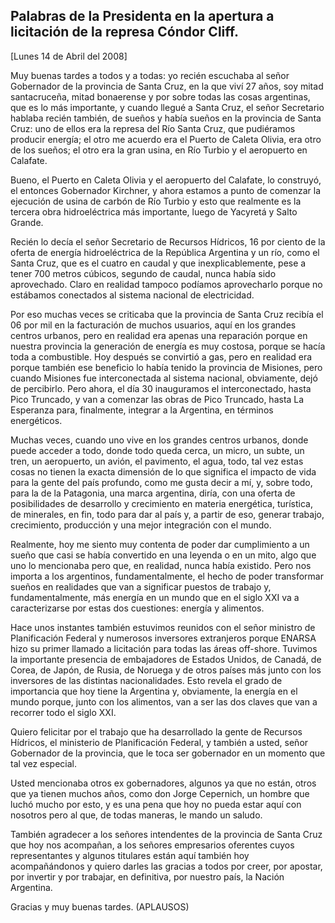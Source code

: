 Palabras de la Presidenta en la apertura a licitación de la represa Cóndor Cliff.
---------------------------------------------------------------------------------

[Lunes 14 de Abril del 2008]

Muy buenas tardes a todos y a todas: yo recién escuchaba al señor
Gobernador de la provincia de Santa Cruz, en la que viví 27 años, soy
mitad santacruceña, mitad bonaerense y por sobre todas las cosas
argentinas, que es lo más importante, y cuando llegué a Santa Cruz, el
señor Secretario hablaba recién también, de sueños y había sueños en la
provincia de Santa Cruz: uno de ellos era la represa del Río Santa Cruz,
que pudiéramos producir energía; el otro me acuerdo era el Puerto de
Caleta Olivia, era otro de los sueños; el otro era la gran usina, en Río
Turbio y el aeropuerto en Calafate.

Bueno, el Puerto en Caleta Olivia y el aeropuerto del Calafate, lo
construyó, el entonces Gobernador Kirchner, y ahora estamos a punto de
comenzar la ejecución de usina de carbón de Río Turbio y esto que
realmente es la tercera obra hidroeléctrica más importante, luego de
Yacyretá y Salto Grande.

Recién lo decía el señor Secretario de Recursos Hídricos, 16 por ciento
de la oferta de energía hidroeléctrica de la República Argentina y un
río, como el Santa Cruz, que es el cuatro en caudal y que
inexplicablemente, pese a tener 700 metros cúbicos, segundo de caudal,
nunca había sido aprovechado. Claro en realidad tampoco podíamos
aprovecharlo porque no estábamos conectados al sistema nacional de
electricidad.

Por eso muchas veces se criticaba que la provincia de Santa Cruz recibía
el 06 por mil en la facturación de muchos usuarios, aquí en los grandes
centros urbanos, pero en realidad era apenas una reparación porque en
nuestra provincia la generación de energía es muy costosa, porque se
hacía toda a combustible. Hoy después se convirtió a gas, pero en
realidad era porque también ese beneficio lo había tenido la provincia
de Misiones, pero cuando Misiones fue interconectada al sistema
nacional, obviamente, dejó de percibirlo. Pero ahora, el día 30
inauguramos el interconectado, hasta Pico Truncado, y van a comenzar las
obras de Pico Truncado, hasta La Esperanza para, finalmente, integrar a
la Argentina, en términos energéticos.

Muchas veces, cuando uno vive en los grandes centros urbanos, donde
puede acceder a todo, donde todo queda cerca, un micro, un subte, un
tren, un aeropuerto, un avión, el pavimento, el agua, todo, tal vez
estas cosas no tienen la exacta dimensión de lo que significa el impacto
de vida para la gente del país profundo, como me gusta decir a mí, y,
sobre todo, para la de la Patagonia, una marca argentina, diría, con una
oferta de posibilidades de desarrollo y crecimiento en materia
energética, turística,  de minerales, en fin, todo para dar al país y, a
partir de eso, generar trabajo, crecimiento, producción y una mejor
integración con el mundo.

Realmente, hoy me siento muy contenta de poder dar cumplimiento a un
sueño que casi se había convertido en una leyenda o en un mito, algo que
uno lo mencionaba pero que, en realidad, nunca había existido. Pero nos
importa a los argentinos, fundamentalmente, el hecho de poder
transformar sueños en realidades que van a significar puestos de trabajo
y, fundamentalmente, más energía en un mundo que en el siglo XXI va a
caracterizarse por estas dos cuestiones: energía y alimentos.

Hace unos instantes también estuvimos reunidos con el señor ministro de
Planificación Federal y numerosos inversores extranjeros porque ENARSA
hizo su primer llamado a licitación para todas las áreas off-shore.
Tuvimos la importante presencia de embajadores de Estados Unidos, de
Canadá, de Corea, de Japón, de Rusia, de Noruega y de otros países más
junto con los inversores de las distintas nacionalidades. Esto revela el
grado de importancia que hoy tiene la Argentina y, obviamente, la
energía en el mundo porque, junto con los alimentos, van a ser las dos
claves que van a recorrer todo el siglo XXI.

Quiero felicitar por el trabajo que ha desarrollado la gente de Recursos
Hídricos, el ministerio de Planificación Federal, y también a usted,
señor Gobernador de la provincia, que le toca ser gobernador en un
momento que tal vez especial.

Usted mencionaba otros ex gobernadores, algunos ya que no están, otros
que ya tienen muchos años, como don Jorge Cepernich, un hombre que luchó
mucho por esto, y es una pena que hoy no pueda estar aquí con nosotros
pero al que, de todas maneras, le mando un saludo.

También agradecer a los señores intendentes de la provincia de Santa
Cruz que hoy nos acompañan, a los señores empresarios oferentes cuyos
representantes y algunos titulares están aquí también hoy acompañándonos
y quiero darles las gracias a todos por creer, por apostar, por invertir
y por trabajar, en definitiva, por nuestro país, la Nación Argentina.

Gracias y muy buenas tardes. (APLAUSOS)   
